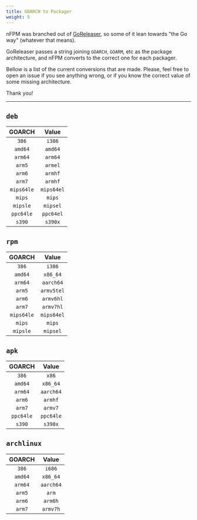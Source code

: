 ```yaml
---
title: GOARCH to Packager
weight: 5
---
```


nFPM was branched out of [GoReleaser](https://goreleaser.com), so some of it
lean towards "the Go way" (whatever that means).

GoReleaser passes a string joining `GOARCH`, `GOARM`, etc as the package
architecture, and nFPM converts to the correct one for each packager.

Bellow is a list of the current conversions that are made.
Please, feel free to open an issue if you see anything wrong, or if you know the
correct value of some missing architecture.

Thank you!

---

## `deb`

|   GOARCH   |   Value    |
| :--------: | :--------: |
|   `386`    |   `i386`   |
|  `amd64`   |  `amd64`   |
|  `arm64`   |  `arm64`   |
|   `arm5`   |  `armel`   |
|   `arm6`   |  `armhf`   |
|   `arm7`   |  `armhf`   |
| `mips64le` | `mips64el` |
|   `mips`   |   `mips`   |
|  `mipsle`  |  `mipsel`  |
| `ppc64le`  | `ppc64el`  |
|   `s390`   |  `s390x`   |

## `rpm`

|   GOARCH   |   Value    |
| :--------: | :--------: |
|   `386`    |   `i386`   |
|  `amd64`   |  `x86_64`  |
|  `arm64`   | `aarch64`  |
|   `arm5`   | `armv5tel` |
|   `arm6`   | `armv6hl`  |
|   `arm7`   | `armv7hl`  |
| `mips64le` | `mips64el` |
|   `mips`   |   `mips`   |
|  `mipsle`  |  `mipsel`  |

## `apk`

|  GOARCH   |   Value   |
| :-------: | :-------: |
|   `386`   |   `x86`   |
|  `amd64`  | `x86_64`  |
|  `arm64`  | `aarch64` |
|  `arm6`   |  `armhf`  |
|  `arm7`   |  `armv7`  |
| `ppc64le` | `ppc64le` |
|  `s390`   |  `s390x`  |

## `archlinux`

| GOARCH  |   Value   |
| :-----: | :-------: |
|  `386`  |  `i686`   |
| `amd64` | `x86_64`  |
| `arm64` | `aarch64` |
| `arm5`  |   `arm`   |
| `arm6`  |  `arm6h`  |
| `arm7`  | `armv7h`  |
